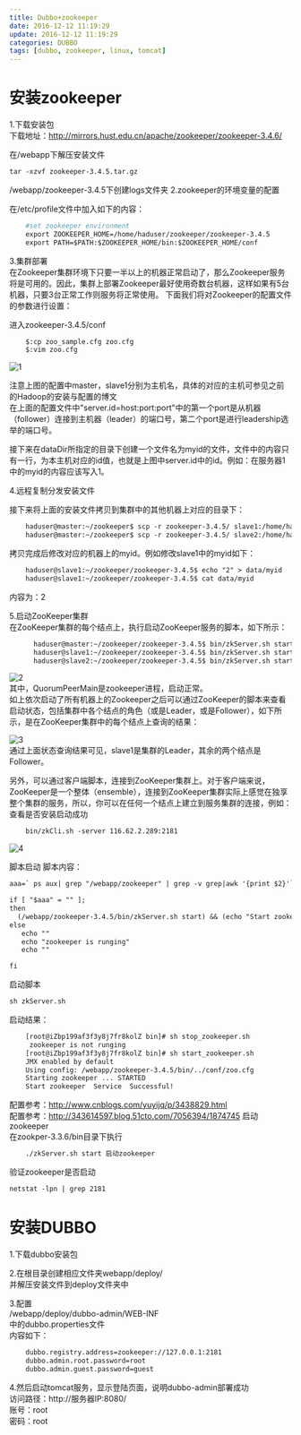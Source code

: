```yaml
---
title: Dubbo+zookeeper
date: 2016-12-12 11:19:29
update: 2016-12-12 11:19:29
categories: DUBBO
tags: [dubbo, zookeeper, linux, tomcat]
---
```

 
# 安装zookeeper

1.下载安装包  
下载地址：http://mirrors.hust.edu.cn/apache/zookeeper/zookeeper-3.4.6/
<!-- more -->
在/webapp下解压安装文件
```apache
tar -xzvf zookeeper-3.4.5.tar.gz
```
/webapp/zookeeper-3.4.5下创建logs文件夹
2.zookeeper的环境变量的配置  

在/etc/profile文件中加入如下的内容：  
	
```apache
	#set zookeeper environment
	export ZOOKEEPER_HOME=/home/haduser/zookeeper/zookeeper-3.4.5
	export PATH=$PATH:$ZOOKEEPER_HOME/bin:$ZOOKEEPER_HOME/conf
```
3.集群部署  
	在Zookeeper集群环境下只要一半以上的机器正常启动了，那么Zookeeper服务将是可用的。因此，集群上部署Zookeeper最好使用奇数台机器，这样如果有5台机器，只要3台正常工作则服务将正常使用。
下面我们将对Zookeeper的配置文件的参数进行设置：

进入zookeeper-3.4.5/conf
	
```apache
	$:cp zoo_sample.cfg zoo.cfg
	$:vim zoo.cfg	
```
	
	
![1](https://volc1612.gitee.io/blog/images/DUBBO+ZOOKEEPER/1.png)   

注意上图的配置中master，slave1分别为主机名，具体的对应的主机可参见之前的Hadoop的安装与配置的博文  
在上面的配置文件中"server.id=host:port:port"中的第一个port是从机器（follower）连接到主机器（leader）的端口号，第二个port是进行leadership选举的端口号。  

接下来在dataDir所指定的目录下创建一个文件名为myid的文件，文件中的内容只有一行，为本主机对应的id值，也就是上图中server.id中的id。例如：在服务器1中的myid的内容应该写入1。

4.远程复制分发安装文件  

接下来将上面的安装文件拷贝到集群中的其他机器上对应的目录下：  
```apache
	haduser@master:~/zookeeper$ scp -r zookeeper-3.4.5/ slave1:/home/haduser/zookeeper/zookeeper-3.4.5  
	haduser@master:~/zookeeper$ scp -r zookeeper-3.4.5/ slave2:/home/haduser/zookeeper/zookeeper-3.4.5  
```
拷贝完成后修改对应的机器上的myid。例如修改slave1中的myid如下：  
```apache
	haduser@slave1:~/zookeeper/zookeeper-3.4.5$ echo "2" > data/myid  
	haduser@slave1:~/zookeeper/zookeeper-3.4.5$ cat data/myid  
```
内容为：2    

	
	
5.启动ZooKeeper集群  
	在ZooKeeper集群的每个结点上，执行启动ZooKeeper服务的脚本，如下所示： 
```apache	
	  haduser@master:~/zookeeper/zookeeper-3.4.5$ bin/zkServer.sh start
	  haduser@slave1:~/zookeeper/zookeeper-3.4.5$ bin/zkServer.sh start
	  haduser@slave2:~/zookeeper/zookeeper-3.4.5$ bin/zkServer.sh start
```
![2](https://volc1612.gitee.io/blog/images/DUBBO+ZOOKEEPER/2.png)  
其中，QuorumPeerMain是zookeeper进程，启动正常。  
如上依次启动了所有机器上的Zookeeper之后可以通过ZooKeeper的脚本来查看启动状态，包括集群中各个结点的角色（或是Leader，或是Follower），如下所示，是在ZooKeeper集群中的每个结点上查询的结果：
	
![3](https://volc1612.gitee.io/blog/images/DUBBO+ZOOKEEPER/3.png)  
通过上面状态查询结果可见，slave1是集群的Leader，其余的两个结点是Follower。  

另外，可以通过客户端脚本，连接到ZooKeeper集群上。对于客户端来说，ZooKeeper是一个整体（ensemble），连接到ZooKeeper集群实际上感觉在独享整个集群的服务，所以，你可以在任何一个结点上建立到服务集群的连接，例如：
查看是否安装启动成功  
```apache
	bin/zkCli.sh -server 116.62.2.289:2181
```
![4](https://volc1612.gitee.io/blog/images/DUBBO+ZOOKEEPER/4.png) 

脚本启动
脚本内容：
```apache
aaa=` ps aux| grep "/webapp/zookeeper" | grep -v grep|awk '{print $2}'`

if [ "$aaa" = "" ];
then
  (/webapp/zookeeper-3.4.5/bin/zkServer.sh start) && (echo "Start zookeeper  Service  Successful!") || (echo "Start zookeeper Service Fault")
else
   echo ""
   echo "zookeeper is runging"
   echo ""

fi

```
启动脚本
```apache
sh zkServer.sh
```

启动结果：
```apache
	[root@iZbp199af3f3y8j7fr8kolZ bin]# sh stop_zookeeper.sh 
	 zookeeper is not runging 
	[root@iZbp199af3f3y8j7fr8kolZ bin]# sh start_zookeeper.sh 
	JMX enabled by default
	Using config: /webapp/zookeeper-3.4.5/bin/../conf/zoo.cfg
	Starting zookeeper ... STARTED
	Start zookeeper  Service  Successful!
```

配置参考：http://www.cnblogs.com/yuyijq/p/3438829.html  
配置参考：http://343614597.blog.51cto.com/7056394/1874745 
启动zookeeper  
	在zookper-3.3.6/bin目录下执行  
```apache
	./zkServer.sh start 启动zookeeper  
```
验证zookeeper是否启动  
```apache
netstat -lpn | grep 2181  
```
# 安装DUBBO  

1.下载dubbo安装包  

2.在根目录创建相应文件夹webapp/deploy/  
并解压安装文件到deploy文件夹中  
	
3.配置  
	/webapp/deploy/dubbo-admin/WEB-INF  
	中的dubbo.properties文件  
	内容如下：  
```apache
	dubbo.registry.address=zookeeper://127.0.0.1:2181  
	dubbo.admin.root.password=root  
	dubbo.admin.guest.password=guest  
```
	
4.然后启动tomcat服务，显示登陆页面，说明dubbo-admin部署成功  
	访问路径：http://服务器IP:8080/  
	账号：root  
	密码：root  
	
